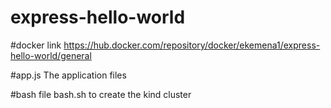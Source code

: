 # express-hello-world

#docker link
https://hub.docker.com/repository/docker/ekemena1/express-hello-world/general 

#app.js
The application files

#bash file
bash.sh to create the kind cluster

